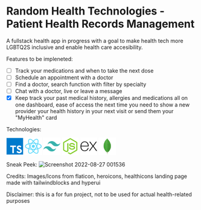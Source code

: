 # Random Health Technologies - Patient Health Records Management 
A fullstack health app in progress with a goal to make health tech more LGBTQ2S inclusive and enable health care accesibility. 

Features to be impleneted: 
- [ ] Track your medications and when to take the next dose
- [ ] Schedule an appointment with a doctor
- [ ] Find a doctor, search function with filter by specialty 
- [ ] Chat with a doctor, live or leave a message 
- [x] Keep track your past medical history, allergies and medications all on one dashboard, ease of access the next time you need to show a new provider your health history in your next visit or send them your "MyHealth" card 

Technologies: 
<div>
  <img width="45px" src="https://raw.githubusercontent.com/devicons/devicon/master/icons/typescript/typescript-original.svg">
  <img width="45px" src="https://raw.githubusercontent.com/devicons/devicon/master/icons/react/react-original.svg">
  <img width="45px" src="https://raw.githubusercontent.com/devicons/devicon/master/icons/tailwindcss/tailwindcss-plain.svg">
  <img width="45px" src="https://raw.githubusercontent.com/devicons/devicon/c5378d6c2510ffa0b3e4475af95618a8048d6cf1/icons/nodejs/nodejs-original.svg">
  <img width="45px" src="https://raw.githubusercontent.com/devicons/devicon/master/icons/express/express-original.svg">
  <img width="45px" src="https://raw.githubusercontent.com/devicons/devicon/master/icons/mongodb/mongodb-original.svg">
</div>

Sneak Peek: 
![Screenshot 2022-08-27 001536](https://user-images.githubusercontent.com/104483060/187014008-870ae62c-1fef-49b4-829e-3360ddfae71a.png)


Credits:
Images/Icons from flaticon, heroicons, healthicons
landing page made with tailwindblocks and hyperui 

Disclaimer: this is a for fun project, not to be used for actual health-related purposes 
